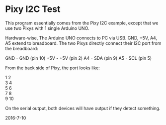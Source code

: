 # Pixy I2C Test

This program essentially comes from the Pixy I2C example, except that we use two Pixys with 1 single Arduino UNO.

Hardware-wise, The Arduino UNO connects to PC via USB. GND, +5V, A4, A5 extend to breadboard. The two Pixys directly connect their I2C port from the breadboard:

GND - GND (pin 10)
+5V - +5V (pin 2)
A4 - SDA (pin 9)
A5 - SCL (pin 5)

From the back side of Pixy, the port looks like:

1  2  
3  4  
5  6  
7  8  
9 10  

On the serial output, both devices will have output if they detect something.

2016-7-10
